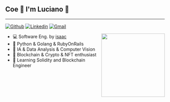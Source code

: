 ## Coe 🤙 I'm Luciano 🤙
__________________________
<!-- Your badges
You can use the website to generate badges: https://shields.io/
-->

[![Github](https://img.shields.io/badge/-Github-000?style=flat&logo=Github&logoColor=white)](https://github.com/lulianom)
[![Linkedin](https://img.shields.io/badge/-LinkedIn-blue?style=flat&logo=Linkedin&logoColor=white)](https://www.linkedin.com/in/martinslucianoufrj/)
[![Gmail](https://img.shields.io/badge/-Gmail-c14438?style=flat&logo=Gmail&logoColor=white)](mailto:martinslucianofigueira@gmail.com)

<img align='right' src="https://c.tenor.com/fwFci6Y5wyQAAAAC/yagi-toshinori.gif" height="200em">  


- 💻 Software Eng. by [isaac](https://isaac.com.br)
- 🌱 Python & Golang & RubyOnRails
- 🤖 IA & Data Analysis & Computer Vision
- 🔭 Blockchain & Crypto & NFT enthusiast
- 💬 Learning Solidity and Blockchain Engineer
